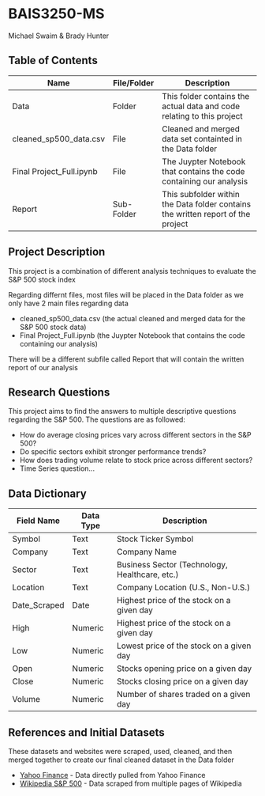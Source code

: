 # BAIS3250-MS
Michael Swaim & Brady Hunter

## Table of Contents
| Name | File/Folder | Description |
| ----- | ----- | ----- |
| Data | Folder | This folder contains the actual data and code relating to this project |
| cleaned_sp500_data.csv | File | Cleaned and merged data set containted in the Data folder |
| Final Project_Full.ipynb | File | The Juypter Notebook that contains the code containing our analysis |
| Report | Sub-Folder | This subfolder within the Data folder contains the written report of the project |

## Project Description
This project is a combination of different analysis techniques to evaluate the S&P 500 stock index

Regarding differnt files, most files will be placed in the Data folder as we only have 2 main files regarding data
- cleaned_sp500_data.csv (the actual cleaned and merged data for the S&P 500 stock data)
- Final Project_Full.ipynb (the Juypter Notebook that contains the code containing our analysis)

There will be a different subfile called Report that will contain the written report of our analysis

## Research Questions

This project aims to find the answers to multiple descriptive questions regarding the S&P 500. The questions are as followed:
- How do average closing prices vary across different sectors in the S&P 500?
- Do specific sectors exhibit stronger performance trends?
- How does trading volume relate to stock price across different sectors?
- Time Series question...

## Data Dictionary
| Field Name | Data Type | Description | 
| ------ | ------ | ----- |
| Symbol | Text | Stock Ticker Symbol |
| Company | Text | Company Name |
| Sector | Text | Business Sector (Technology, Healthcare, etc.) |
| Location | Text | Company Location (U.S., Non-U.S.) |
| Date_Scraped | Date | Highest price of the stock on a given day |
| High | Numeric | Highest price of the stock on a given day |
| Low | Numeric | Lowest price of the stock on a given day | 
| Open | Numeric | Stocks opening price on a given day |
| Close | Numeric | Stocks closing price on a given day |
| Volume | Numeric | Number of shares traded on a given day| 


## References and Initial Datasets
These datasets and websites were scraped, used, cleaned, and then merged together to create our final cleaned dataset in the Data folder
- [Yahoo Finance](https://finance.yahoo.com/quote/%5EGSPC/history/) - Data directly pulled from Yahoo Finance
- [Wikipedia S&P 500](https://en.wikipedia.org/wiki/List_of_S%26P_500_companies ) - Data scraped from multiple pages of Wikipedia
